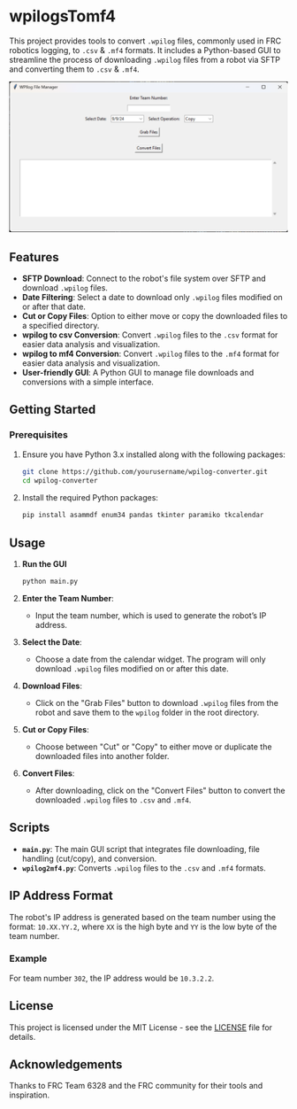 # wpilogsTomf4

This project provides tools to convert `.wpilog` files, commonly used in FRC robotics logging, to `.csv` & `.mf4` formats. It includes a Python-based GUI to streamline the process of downloading `.wpilog` files from a robot via SFTP and converting them to `.csv` & `.mf4`.

![Alt text](/GUI.png)

## Features

- **SFTP Download**: Connect to the robot's file system over SFTP and download `.wpilog` files.
- **Date Filtering**: Select a date to download only `.wpilog` files modified on or after that date.
- **Cut or Copy Files**: Option to either move or copy the downloaded files to a specified directory.
- **wpilog to csv Conversion**: Convert `.wpilog` files to the `.csv` format for easier data analysis and visualization.
- **wpilog to mf4 Conversion**: Convert `.wpilog` files to the `.mf4` format for easier data analysis and visualization.
- **User-friendly GUI**: A Python GUI to manage file downloads and conversions with a simple interface.

## Getting Started

### Prerequisites

1. Ensure you have Python 3.x installed along with the following packages:
    ```bash
    git clone https://github.com/yourusername/wpilog-converter.git
    cd wpilog-converter
    ```

2. Install the required Python packages:
    ```bash
    pip install asammdf enum34 pandas tkinter paramiko tkcalendar
    ```

## Usage

1. **Run the GUI**
    ```bash
    python main.py
    ```

2. **Enter the Team Number**:
   - Input the team number, which is used to generate the robot’s IP address.

3. **Select the Date**:
   - Choose a date from the calendar widget. The program will only download `.wpilog` files modified on or after this date.

4. **Download Files**:
   - Click on the "Grab Files" button to download `.wpilog` files from the robot and save them to the `wpilog` folder in the root directory.

5. **Cut or Copy Files**:
   - Choose between "Cut" or "Copy" to either move or duplicate the downloaded files into another folder.

6. **Convert Files**:
   - After downloading, click on the "Convert Files" button to convert the downloaded `.wpilog` files to `.csv` and `.mf4`.

## Scripts

- **`main.py`**: The main GUI script that integrates file downloading, file handling (cut/copy), and conversion.
- **`wpilog2mf4.py`**: Converts `.wpilog` files to the `.csv` and `.mf4` formats.

## IP Address Format

The robot's IP address is generated based on the team number using the format: `10.XX.YY.2`, where `XX` is the high byte and `YY` is the low byte of the team number.

### Example

For team number `302`, the IP address would be `10.3.2.2`.

## License

This project is licensed under the MIT License - see the [LICENSE](LICENSE) file for details.

## Acknowledgements

Thanks to FRC Team 6328 and the FRC community for their tools and inspiration.